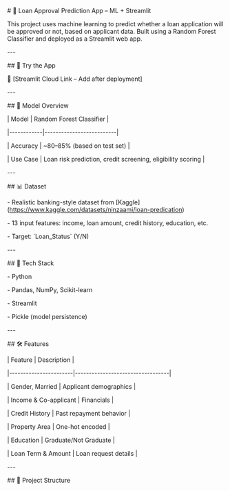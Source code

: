 \# 💼 Loan Approval Prediction App – ML + Streamlit

This project uses machine learning to predict whether a loan application will be approved or not, based on applicant data. Built using a Random Forest Classifier and deployed as a Streamlit web app.

\---

\## 🚀 Try the App

🔗 \[Streamlit Cloud Link – Add after deployment\]

\---

\## 🧠 Model Overview

| Model | Random Forest Classifier |

|------------|--------------------------|

| Accuracy | ~80–85% (based on test set) |

| Use Case | Loan risk prediction, credit screening, eligibility scoring |

\---

\## 📊 Dataset

\- Realistic banking-style dataset from \[Kaggle\](https://www.kaggle.com/datasets/ninzaami/loan-predication)

\- 13 input features: income, loan amount, credit history, education, etc.

\- Target: \`Loan\_Status\` (Y/N)

\---

\## 🔧 Tech Stack

\- Python

\- Pandas, NumPy, Scikit-learn

\- Streamlit

\- Pickle (model persistence)

\---

\## 🛠 Features

| Feature | Description |

|-----------------------|----------------------------------|

| Gender, Married | Applicant demographics |

| Income & Co-applicant | Financials |

| Credit History | Past repayment behavior |

| Property Area | One-hot encoded |

| Education | Graduate/Not Graduate |

| Loan Term & Amount | Loan request details |

\---

\## 📂 Project Structure